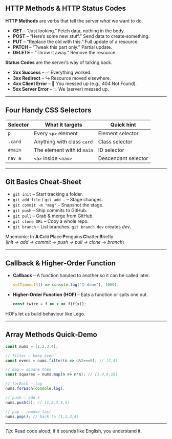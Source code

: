 ## HTTP Methods & HTTP Status Codes

**HTTP Methods** are verbs that tell the server *what* we want to do.

- **GET** – “Just looking.” Fetch data, nothing in the body.
- **POST** – “Here’s some new stuff.” Send data to create‑something.
- **PUT** – “Replace the old with this.” Full update of a resource.
- **PATCH** – “Tweak this part only.” Partial update.
- **DELETE** – “Throw it away.” Remove the resource.

**Status Codes** are the server’s way of talking back.

- **2xx Success** – ✅ Everything worked.  
- **3xx Redirect** – ↪️ Resource moved elsewhere.  
- **4xx Client Error** – 🚫 You messed up (e.g., 404 Not Found).  
- **5xx Server Error** – 💥 We (server) messed up.

---

## Four Handy CSS Selectors

| Selector | What it targets | Quick hint |
|----------|-----------------|------------|
| `p` | Every `<p>` element | Element selector |
| `.card` | Anything with class `card` | Class selector |
| `#main` | The element with id `main` | ID selector |
| `nav a` | `<a>` inside `<nav>` | Descendant selector |

---

## Git Basics Cheat‑Sheet

- `git init` – Start tracking a folder.  
- `git add file` / `git add .` – Stage changes.  
- `git commit -m "msg"` – Snapshot the stage.  
- `git push` – Ship commits to GitHub.  
- `git pull` – Grab & merge from GitHub.  
- `git clone URL` – Copy a whole repo.  
- `git branch` – List branches. `git branch dev` creates *dev*.

Mnemonic: **I**n **A** **C**old **P**lace **P**enguins **C**hatter **B**riefly  
(*init → add → commit → push → pull → clone → branch*)

---

## Callback & Higher‑Order Function

- **Callback** – A function handed to another so it can be called later.

  ```js
  setTimeout(() => console.log("⏰ done"), 1000);
  ```

- **Higher‑Order Function (HOF)** – Eats a function or spits one out.

  ```js
  const twice = f => x => f(f(x));
  ```

HOFs let us build behaviour like Lego.

---

## Array Methods Quick‑Demo

```js
const nums = [1,2,3,4];

// filter – keep even
const evens = nums.filter(n => n%2===0); // [2,4]

// map – square them
const squares = nums.map(n => n*n); // [1,4,9,16]

// forEach – log
nums.forEach(console.log);

// push – add 5
nums.push(5); // [1,2,3,4,5]

// pop – remove last
nums.pop(); // back to [1,2,3,4]
```

---

*Tip:* Read code aloud; if it sounds like English, you understand it.
